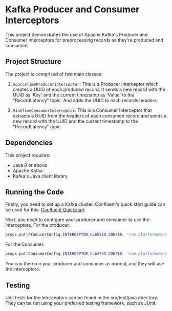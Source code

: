 # Kafka Producer and Consumer Interceptors

This project demonstrates the use of Apache Kafka's Producer and Consumer Interceptors for preprocessing records as they're produced and consumed.

## Project Structure

The project is comprised of two main classes:

1. `SourceTimeProducerInterceptor`: This is a Producer Interceptor which creates a UUID of each produced record. It sends a new record with the UUID as 'Key' and the current timestamp as 'Value' to the "RecordLatency" topic. And adds the UUID to each records headers.

2. `SinkTimeConsumerInterceptor`: This is a Consumer Interceptor that extracts a UUID from the headers of each consumed record and sends a new record with the UUID and the current timestamp to the "RecordLatency" topic.

## Dependencies

This project requires:

- Java 8 or above
- Apache Kafka
- Kafka's Java client library

## Running the Code

Firstly, you need to set up a Kafka cluster. Confluent's quick start guide can be used for this: [Confluent Quickstart](https://docs.confluent.io/platform/current/quickstart/ce-docker-quickstart.html)

Next, you need to configure your producer and consumer to use the interceptors. For the producer:

```java
props.put(ProducerConfig.INTERCEPTOR_CLASSES_CONFIG, "com.platformatory.kafka.SourceTimeProducerInterceptor");

```

For the Consumer:

```java
props.put(ConsumerConfig.INTERCEPTOR_CLASSES_CONFIG, "com.platformatory.kafka.SinkTimeConsumerInterceptor");

```
You can then run your producer and consumer as normal, and they will use the interceptors.

## Testing
Unit tests for the interceptors can be found in the src/test/java directory. They can be run using your preferred testing framework, such as JUnit.
